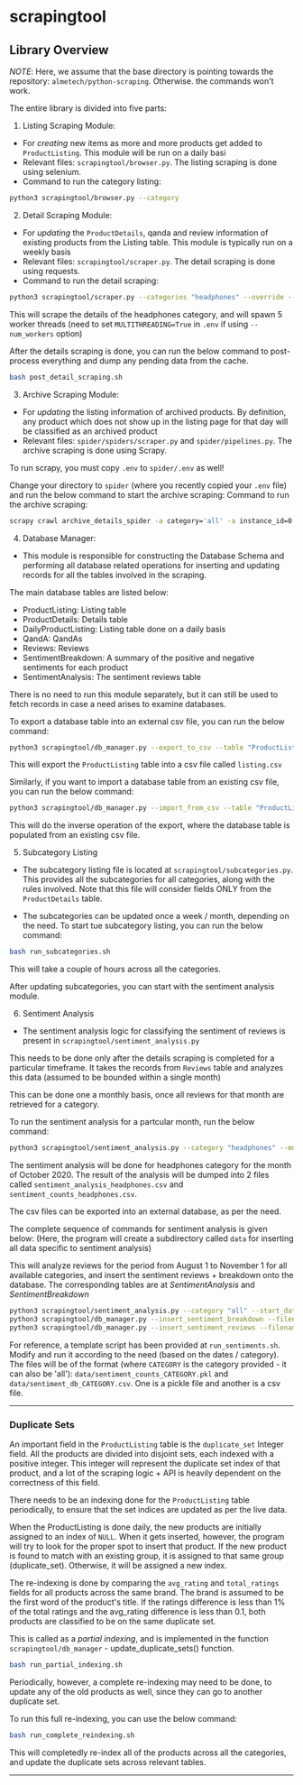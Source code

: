 # scrapingtool

## Library Overview

*NOTE*: Here, we assume that the base directory is pointing towards the repository: `almetech/python-scraping`. Otherwise. the commands won't work.

The entire library is divided into five parts:

1. Listing Scraping Module:

* For *creating* new items as more and more products get added to `ProductListing`. This module will be run on a daily basi
* Relevant files: `scrapingtool/browser.py`. The listing scraping is done using selenium.
* Command to run the category listing:

```bash
python3 scrapingtool/browser.py --category
```

2. Detail Scraping Module:

* For *updating* the `ProductDetails`, qanda and review information of existing products from the Listing table. This module is typically run on a weekly basis
* Relevant files: `scrapingtool/scraper.py`. The detail scraping is done using requests.
* Command to run the detail scraping:

```bash
python3 scrapingtool/scraper.py --categories "headphones" --override --listing --detail --no_listing --num_workers 5
```

This will scrape the details of the headphones category, and will spawn 5 worker threads (need to set `MULTITHREADING=True` in `.env` if using `--num_workers` option)

After the details scraping is done, you can run the below command to post-process everything and dump any pending data from the cache.

```bash
bash post_detail_scraping.sh
```

3. Archive Scraping Module:

* For *updating* the listing information of archived products. By definition, any product which does not show up in the listing page for that day will be classified as an archived product
* Relevant files: `spider/spiders/scraper.py` and `spider/pipelines.py`. The archive scraping is done using Scrapy.

To run scrapy, you must copy `.env` to `spider/.env` as well!

Change your directory to `spider` (where you recently copied your `.env` file) and run the below command to start the archive scraping:
Command to run the archive scraping:

```bash
scrapy crawl archive_details_spider -a category='all' -a instance_id=0 -a start_idx=0 -a end_idx=5 -o output.csv
```

4. Database Manager:

* This module is responsible for constructing the Database Schema and performing all database related operations for inserting and updating records for all the tables involved in the scraping.

The main database tables are listed below:

* ProductListing: Listing table
* ProductDetails: Details table
* DailyProductListing: Listing table done on a daily basis
* QandA: QandAs
* Reviews: Reviews
* SentimentBreakdown: A summary of the positive and negative sentiments for each product
* SentimentAnalysis: The sentiment reviews table

There is no need to run this module separately, but it can still be used to fetch records in case a need arises to examine databases.

To export a database table into an external csv file, you can run the below command:

```bash
python3 scrapingtool/db_manager.py --export_to_csv --table "ProductListing" --csv "listing.csv"
```

This will export the `ProductListing` table into a csv file called `listing.csv`

Similarly, if you want to import a database table from an existing csv file, you can run the below command:

```bash
python3 scrapingtool/db_manager.py --import_from_csv --table "ProductListing" --csv "updated_listing.csv"
```

This will do the inverse operation of the export, where the database table is populated from an existing csv file.


5. Subcategory Listing

* The subcategory listing file is located at `scrapingtool/subcategories.py`. This provides all the subcategories for all categories, along with the rules involved. Note that this file will consider fields ONLY from the `ProductDetails` table.

* The subcategories can be updated once a week / month, depending on the need. To start tue subcategory listing, you can run the below command:

```bash
bash run_subcategories.sh
```

This will take a couple of hours across all the categories.

After updating subcategories, you can start with the sentiment analysis module.


6. Sentiment Analysis

* The sentiment analysis logic for classifying the sentiment of reviews is present in `scrapingtool/sentiment_analysis.py`

This needs to be done only after the details scraping is completed for a particular timeframe. It takes the records from `Reviews` table and analyzes this data (assumed to be bounded within a single month)

This can be done one a monthly basis, once all reviews for that month are retrieved for a category.

To run the sentiment analysis for a partcular month, run the below command:

```bash
python3 scrapingtool/sentiment_analysis.py --category "headphones" --month 10 --year 2020
```

The sentiment analysis will be done for headphones category for the month of October 2020.
The result of the analysis will be dumped into 2 files called `sentiment_analysis_headphones.csv` and `sentiment_counts_headphones.csv`.

The csv files can be exported into an external database, as per the need.

The complete sequence of commands for sentiment analysis is given below: (Here, the program will create a subdirectory called `data` for inserting all data specific to sentiment analysis)

This will analyze reviews for the period from August 1 to November 1 for all available categories, and insert the sentiment reviews + breakdown onto the database. The corresponding tables are at *SentimentAnalysis* and *SentimentBreakdown*

```bash
python3 scrapingtool/sentiment_analysis.py --category "all" --start_date "2020-08-01" --end_date "2020-11-01"
python3 scrapingtool/db_manager.py --insert_sentiment_breakdown --filename "data/sentiment_counts_all.pkl"
python3 scrapingtool/db_manager.py --insert_sentiment_reviews --filename "data/sentiment_db_all.csv"
```

For reference, a template script has been provided at `run_sentiments.sh`. Modify and run it according to the need (based on the dates / category).
The files will be of the format (where `CATEGORY` is the category provided - it can also be 'all'): `data/sentiment_counts_CATEGORY.pkl` and `data/sentiment_db_CATEGORY.csv`. One is a pickle file and another is a csv file.

**********************


### Duplicate Sets

An important field in the `ProductListing` table is the `duplicate_set` Integer field. All the products are divided into disjoint sets, each indexed with a positive integer. This integer will represent the duplicate set index of that product, and a lot of the scraping logic + API is heavily dependent on the correctness of this field.

There needs to be an indexing done for the `ProductListing` table periodically, to ensure that the set indices are updated as per the live data.

When the ProductListing is done daily, the new products are initially assigned to an index of `NULL`. When it gets inserted, however, the program will try to look for the proper spot to insert that product. If the new product is found to match with an existing group, it is assigned to that same group (duplicate_set). Otherwise, it will be assigned a new index.

The re-indexing is done by comparing the `avg_rating` and `total_ratings` fields for all products across the same brand. The brand is assumed to be the first word of the product's title. If the ratings difference is less than 1% of the total ratings and the avg_rating difference is less than 0.1, both products are classified to be on the same duplicate set.

This is called as a *partial indexing*, and is implemented in the function `scrapingtool/db_manager` - update_duplicate_sets() function.

```bash
bash run_partial_indexing.sh
```

Periodically, however, a complete re-indexing may need to be done, to update any of the old products as well, since they can go to another duplicate set.

To run this full re-indexing, you can use the below command:

```bash
bash run_complete_reindexing.sh
```

This will completedly re-index all of the products across all the categories, and update the duplicate sets across relevant tables.

*************